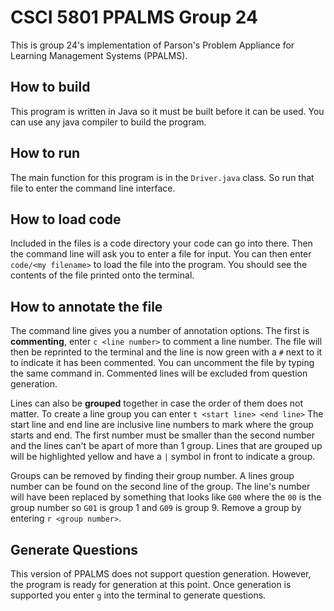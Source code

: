 # CSCI 5801 PPALMS Group 24
This is group 24's implementation of Parson's Problem Appliance for Learning Management Systems (PPALMS).

## How to build
This program is written in Java so it must be built before it can be used. You can use any java compiler to build the program.

## How to run
The main function for this program is in the `Driver.java` class. So run that file to enter the command line interface.

## How to load code
Included in the files is a code directory your code can go into there. Then the command line will ask you to enter a file
for input. You can then enter `code/<my filename>` to load the file into the program. You should see the contents of the file
printed onto the terminal.

## How to annotate the file
The command line gives you a number of annotation options. The first is <b>commenting</b>, enter `c <line number>` to comment 
a line number. The file will then be reprinted to the terminal and the line is now green with a `#` next to it to indicate it has been
commented. You can uncomment the file by typing the same command in. Commented lines will be excluded from question generation.

Lines can also be <b>grouped</b> together in case the order of them does not matter. To create a line group you can enter `t <start line> <end line>`
The start line and end line are inclusive line numbers to mark where the group starts and end. The first number must be smaller than
the second number and the lines can't be apart of more than 1 group. Lines that are grouped up will be highlighted yellow and have a `|`
symbol in front to indicate a group.  

Groups can be removed by finding their group number. A lines group number can be found on the second line of the group. The line's number
will have been replaced by something that looks like `G00` where the `00` is the group number so `G01` is group 1 and `G09` is group 9.
Remove a group by entering `r <group number>`.

## Generate Questions
This version of PPALMS does not support question generation. However, the program is ready for generation at this point. Once generation is
supported you enter `g` into the terminal to generate questions.
